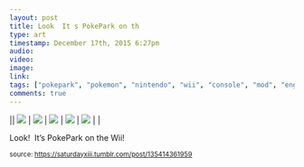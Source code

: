 ```yaml
---
layout: post
title: Look  It s PokePark on th
type: art
timestamp: December 17th, 2015 6:27pm
audio: 
video: 
image: 
link: 
tags: ["pokepark", "pokemon", "nintendo", "wii", "console", "mod", "engraving", "paint", "pikachu", "art", "showcase"]
comments: true
---
```


|| <img src="https://saturdayxiii.github.io/media/135414361959_0.jpg"/> | <img src="https://saturdayxiii.github.io/media/135414361959_1.jpg"/> | <img src="https://saturdayxiii.github.io/media/135414361959_2.jpg"/> |
 <img src="https://saturdayxiii.github.io/media/135414361959_3.jpg"/> | <img src="https://saturdayxiii.github.io/media/135414361959_4.jpg"/> |  |

Look!  It’s PokePark on the Wii!
 
  
<small>source: https://saturdayxiii.tumblr.com/post/135414361959</small>